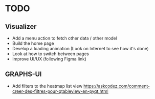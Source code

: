 # **TODO**

## Visualizer

* Add a menu action to fetch other data / other model
* Build the home page
* Develop a loading animation (Look on Internet to see how it's done)
* Look at how to switch between pages
* Improve UI/UX (following Figma link)


## GRAPHS-UI

* Add filters to the heatmap list view
https://askcodez.com/comment-creer-des-filtres-pour-qtableview-en-pyqt.html
